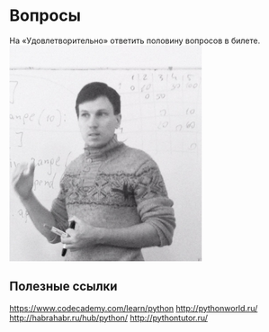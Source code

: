 Вопросы
=======
На «Удовлетворительно» ответить половину вопросов в билете.
<img src="w3lCY3YQfxs.jpg" width="342" height="384">

## Полезные ссылки
https://www.codecademy.com/learn/python
http://pythonworld.ru/
http://habrahabr.ru/hub/python/
http://pythontutor.ru/
